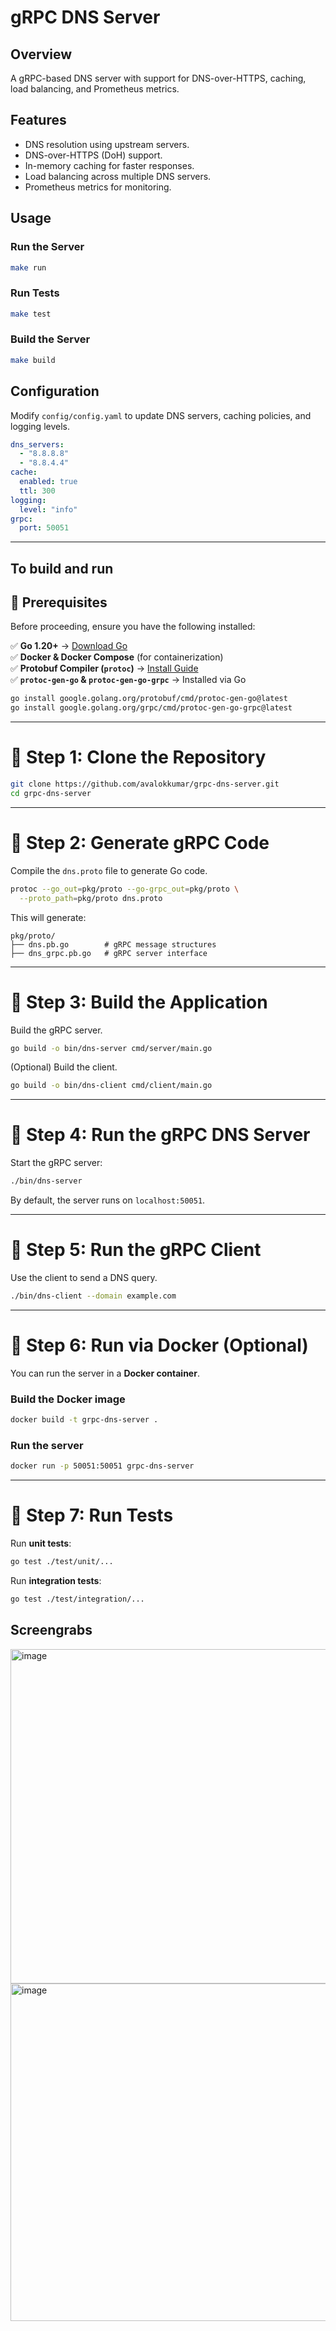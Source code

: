# gRPC DNS Server

## Overview
A gRPC-based DNS server with support for DNS-over-HTTPS, caching, load balancing, and Prometheus metrics.

## Features
- DNS resolution using upstream servers.
- DNS-over-HTTPS (DoH) support.
- In-memory caching for faster responses.
- Load balancing across multiple DNS servers.
- Prometheus metrics for monitoring.

## Usage
### Run the Server
```bash
make run
```

### Run Tests
```bash
make test
```

### Build the Server
```bash
make build
```

## Configuration
Modify `config/config.yaml` to update DNS servers, caching policies, and logging levels.

```yaml
dns_servers:
  - "8.8.8.8"
  - "8.8.4.4"
cache:
  enabled: true
  ttl: 300
logging:
  level: "info"
grpc:
  port: 50051
```


---

## To build and run

## **🚀 Prerequisites**
Before proceeding, ensure you have the following installed:

✅ **Go 1.20+** → [Download Go](https://go.dev/dl/)  
✅ **Docker & Docker Compose** (for containerization)  
✅ **Protobuf Compiler (`protoc`)** → [Install Guide](https://grpc.io/docs/protoc-installation/)  
✅ **`protoc-gen-go` & `protoc-gen-go-grpc`** → Installed via Go

```sh
go install google.golang.org/protobuf/cmd/protoc-gen-go@latest
go install google.golang.org/grpc/cmd/protoc-gen-go-grpc@latest
```

---

# **📌 Step 1: Clone the Repository**
```sh
git clone https://github.com/avalokkumar/grpc-dns-server.git
cd grpc-dns-server
```

---

# **📌 Step 2: Generate gRPC Code**
Compile the `dns.proto` file to generate Go code.

```sh
protoc --go_out=pkg/proto --go-grpc_out=pkg/proto \
  --proto_path=pkg/proto dns.proto
```

This will generate:
```
pkg/proto/
├── dns.pb.go        # gRPC message structures
├── dns_grpc.pb.go   # gRPC server interface
```

---

# **📌 Step 3: Build the Application**
Build the gRPC server.

```sh
go build -o bin/dns-server cmd/server/main.go
```

(Optional) Build the client.

```sh
go build -o bin/dns-client cmd/client/main.go
```

---

# **📌 Step 4: Run the gRPC DNS Server**
Start the gRPC server:

```sh
./bin/dns-server
```

By default, the server runs on `localhost:50051`.

---

# **📌 Step 5: Run the gRPC Client**
Use the client to send a DNS query.

```sh
./bin/dns-client --domain example.com
```

---

# **📌 Step 6: Run via Docker (Optional)**
You can run the server in a **Docker container**.

### **Build the Docker image**
```sh
docker build -t grpc-dns-server .
```

### **Run the server**
```sh
docker run -p 50051:50051 grpc-dns-server
```

---

# **📌 Step 7: Run Tests**
Run **unit tests**:

```sh
go test ./test/unit/...
```

Run **integration tests**:

```sh
go test ./test/integration/...
```


## Screengrabs

<img width="535" alt="image" src="https://github.com/user-attachments/assets/eef767bb-d410-4804-8134-8aaef5c167c7" />

<img width="540" alt="image" src="https://github.com/user-attachments/assets/84165a1d-e407-4822-a567-7c7475085eda" />
